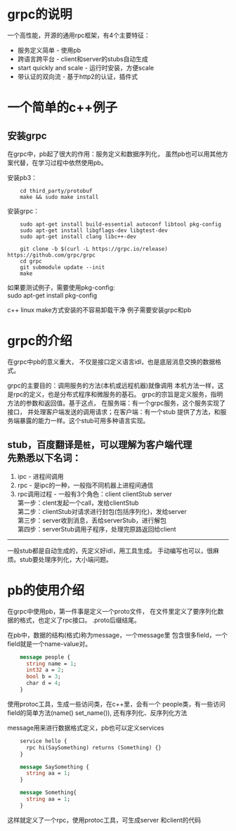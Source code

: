# grpc的说明
  一个高性能，开源的通用rpc框架，有4个主要特征：
* 服务定义简单 - 使用pb
* 跨语言跨平台 - client和server的stubs自动生成
* start quickly and scale - 运行时安装，方便scale
* 带认证的双向流 - 基于http2的认证，插件式

# 一个简单的c++例子

## 安装grpc
  在grpc中，pb起了很大的作用：服务定义和数据序列化，
虽然pb也可以用其他方案代替，在学习过程中依然使用pb。

  安装pb3：  
```shell
    cd third_party/protobuf
    make && sudo make install
```

  安装grpc：  
```shell
    sudo apt-get install build-essential autoconf libtool pkg-config
    sudo apt-get install libgflags-dev libgtest-dev
    sudo apt-get install clang libc++-dev

    git clone -b $(curl -L https://grpc.io/release) https://github.com/grpc/grpc
    cd grpc
    git submodule update --init
    make
```

  如果要测试例子，需要使用pkg-config:  
  sudo apt-get install pkg-config

  c++ linux make方式安装的不容易卸载干净 例子需要安装grpc和pb

# grpc的介绍
  在grpc中pb的意义重大，
不仅是接口定义语言idl，也是底层消息交换的数据格式。

  grpc的主要目的：调用服务的方法(本机或远程机器)就像调用
本机方法一样，这是rpc的定义，也是分布式程序和微服务的基石。
grpc的宗旨是定义服务，指明方法的参数和返回值。基于这点，
在服务端：有一个grpc服务，这个服务实现了接口，
并处理客户端发送的调用请求；在客户端：有一个stub
提供了方法，和服务端暴露的能力一样。这个stub可用多种语言实现。

  stub，百度翻译是`桩`，可以理解为客户端代理  
  先熟悉以下名词：  
---
1. ipc - 进程间调用
2. rpc - 是ipc的一种，一般指不同机器上进程间通信
3. rpc调用过程 - 一般有3个角色：client clientStub server  
    第一步：clent发起一个call，发给clientStub  
    第二步：clientStub对请求进行封包(包括序列化)，发给server  
    第三步：server收到消息，丢给serverStub，进行解包  
    第四步：serverStub调用子程序，处理完原路返回给client
---

  一般stub都是自动生成的，先定义好idl，用工具生成。
手动编写也可以，很麻烦。stub要处理序列化，大小端问题。

# pb的使用介绍
  在grpc中使用pb，第一件事是定义一个proto文件，
在文件里定义了要序列化数据的格式，也定义了rpc接口。
.proto后缀结尾。

  在pb中，数据的结构(格式)称为message，一个message里
包含很多field，一个field就是一个name-value对。
```proto
    message people {
      string name = 1;
      int32 a = 2;
      bool b = 3;
      char d = 4;
    }
```
  使用protoc工具，生成一些访问类，在c++里，会有一个
people类，有一些访问field的简单方法(name() set_name()),
还有序列化、反序列化方法

  message用来进行数据格式定义，pb也可以定义services
```proto
    service hello {
      rpc hi(SaySomething) returns (Something) {}
    }

    message SaySomething {
      string aa = 1;
    }

    message Something{
      string aa = 1;
    }
```
  这样就定义了一个rpc，使用protoc工具，可生成server
和client的代码
